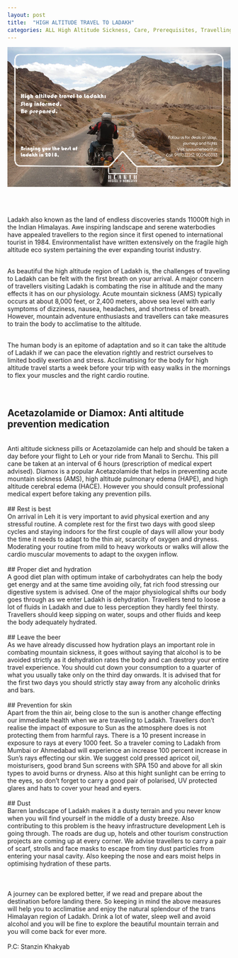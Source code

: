 ```yaml
---
layout: post
title:  "HIGH ALTITUDE TRAVEL TO LADAKH"
categories: ALL High Altitude Sickness, Care, Prerequisites, Travelling, Ladakh 2018, Leh, Ladakh
---
```


![HighaltitudeTravel](/images/blogs_1.png)

<br/><br/>

Ladakh also known as the land of endless discoveries stands 11000ft high in the Indian Himalayas. Awe inspiring landscape and serene waterbodies have appealed travellers to the region since it first opened to international tourist in 1984. Environmentalist have written extensively on the fragile high altitude eco system pertaining the ever expanding tourist industry.
<br/><br/>

As beautiful the high altitude region of Ladakh is, the challenges of traveling to Ladakh can be felt with the first breath on your arrival. A major concern of travellers visiting Ladakh is combating the rise in altitude and the many effects it has on our physiology. Acute mountain sickness (AMS) typically occurs at about 8,000 feet, or 2,400 meters, above sea level with early symptoms of dizziness, nausea, headaches, and shortness of breath. However, mountain adventure enthusiasts and travellers can take measures to train the body to acclimatise to the altitude.
<br/><br/>

The human body is an epitome of adaptation and so it can take the altitude of Ladakh if we can pace the elevation rightly and restrict ourselves to limited bodily exertion and stress. Acclimatising for the body for high altitude travel starts a week before your trip with easy walks in the mornings to flex your muscles and the right cardio routine.
<br/><br/><br/>
## Acetazolamide or Diamox: Anti altitude prevention medication 
<br/>
Anti altitude sickness pills or Acetazolamide can help and should be taken a day before your flight to Leh or your ride from Manali to Serchu. This pill cane be taken at an interval of 6 hours (prescription of medical expert advised). Diamox is a popular Acetazolamide that helps in preventing acute mountain sickness (AMS), high altitude pulmonary edema (HAPE), and high altitude cerebral edema (HACE). However you should consult professional medical expert before taking any prevention pills.   
<br/><br/>
## Rest is best
<br/>
On arrival in Leh it is very important to avid physical exertion and any stressful routine. A complete rest for the first two days with good sleep cycles and staying indoors for the first couple of days will allow your body the time it needs to adapt to the thin air, scarcity of oxygen and dryness. Moderating your routine from mild to heavy workouts or walks will allow the cardio muscular movements to adapt to the oxygen inflow. 
<br/><br/>
## Proper diet and hydration
<br/>
A good diet plan with optimum intake of carbohydrates can help the body get energy and at the same time avoiding oily, fat rich food stressing our digestive system is advised. One of the major physiological shifts our body goes through as we enter Ladakh is dehydration. Travellers tend to loose a lot of fluids in Ladakh and due to less perception they hardly feel thirsty. Travellers should keep sipping on water, soups and other fluids and keep the body adequately hydrated.  
<br/><br/>
## Leave the beer
<br/>
As we have already discussed how hydration plays an important role in combating mountain sickness, it goes without saying that alcohol is to be avoided strictly as it dehydration rates the body and can destroy your entire travel experience. You should cut down your consumption to a quarter of what you usually take only on the third day onwards. It is advised that for the first two days you should strictly stay away from any alcoholic drinks and bars. 
<br/><br/>
## Prevention for skin
<br/>
Apart from the thin air, being close to the sun is another change effecting our immediate health when we are traveling to Ladakh. Travellers don’t realise the impact of exposure to Sun as the atmosphere does is not protecting them from harmful rays. There is a 10 present increase in exposure to rays at every 1000 feet. So a traveler coming to Ladakh from Mumbai or Ahmedabad will experience an increase 100 percent increase in Sun’s rays effecting our skin. We suggest cold pressed apricot oil, moisturisers, good brand Sun screens with SPA 150 and above for all skin types to avoid burns or dryness. Also at this hight sunlight can be erring to the eyes, so don’t forget to carry a good pair of polarised, UV protected glares and hats to cover your head and eyers.   
<br/><br/>
## Dust
<br/>
Barren landscape of Ladakh makes it a dusty terrain and you never know when you will find yourself in the middle of a dusty breeze. Also contributing to this problem is the heavy infrastructure development Leh is going through. The roads are dug up, hotels and other tourism construction projects are coming up at every corner. We advise travellers to carry a pair of scarf, strolls and face masks to escape from tiny dust particles from entering your nasal cavity. Also keeping the nose and ears moist helps in optimising hydration of these parts. 
<br/><br/>
<br/><br/>
A journey can be explored better, if we read and prepare about the destination before landing there. So keeping in mind the above measures will help you to acclimatise and enjoy the natural splendour of the trans Himalayan region of Ladakh. Drink a lot of water, sleep well and avoid alcohol and you will be fine to explore the beautiful mountain terrain and you will come back for ever more.
<br/><br/>
P.C: Stanzin Khakyab

